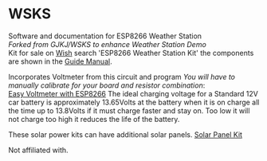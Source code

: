 # WSKS
Software and documentation for ESP8266 Weather Station  
*Forked from GJKJ/WSKS to enhance Weather Station Demo*  
Kit for sale on [Wish](https://www.wish.com/search/ESP8266%20Weather%20Station%20Kit?source=search&position=0) search 'ESP8266 Weather Station Kit' the components are shown in the [Guide Manual]([https://github.com/Willtech/WSKS/blob/master/Guide%20Manual(Read%20Me%20First).doc](https://github.com/Willtech/WSKS/raw/master/Guide%20Manual(Read%20Me%20First).doc)).

Incorporates Voltmeter from this circuit and program *You will have to manually calibrate for your board and resistor combination*:  
[Easy Voltmeter with ESP8266](https://www.hackster.io/yettiz/easy-voltmeter-with-esp8266-mini-d1-pro-with-oled-display-1a91dc) The ideal charging voltage for a Standard 12V car battery is approximately 13.65Volts at the battery when it is on charge all the time up to 13.8Volts if it must charge faster and stay on. Too low it will not charge too high it reduces the life of the battery.

These solar power kits can have additional solar panels. [Solar Panel Kit](https://www.ebay.com.au/itm/354249658561?mkcid=16&mkevt=1&mkrid=705-154756-20017-0&ssspo=-g7m1pidt5g&sssrc=4429486&ssuid=&var=&widget_ver=artemis&media=COPY)

Not affiliated with.
